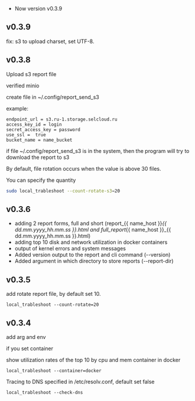 - Now version v0.3.9

## v0.3.9

fix: s3 to upload charset, set UTF-8. 

## v0.3.8

Upload s3 report file

verified minio 

create file in ~/.config/report_send_s3

example:
```
endpoint_url = s3.ru-1.storage.selcloud.ru
access_key_id = login
secret_access_key = password
use_ssl =  true
bucket_name = name_bucket
```

if file ~/.config/report_send_s3  is in the system, then the program will try to download the report to s3 

By default, file rotation occurs when the value is above 30 files.


You can specify the quantity
```sh
sudo local_trableshoot --count-rotate-s3=20
```

## v0.3.6

- adding 2 report forms, full and short (report_{{ name_host }}_{{ dd.mm.yyyy_hh.mm.ss }}.html and full_report_{{ name_host }}_{{ dd.mm.yyyy_hh.mm.ss }}.html)
- adding top 10 disk and network utilization in docker containers
- output of kernel errors and system messages
- Added version output to the report and cli command (--version)
- Added argument in which directory to store reports (--report-dir)

## v0.3.5

add rotate report file,  by default set 10. 

```
local_trableshoot --count-rotate=20
```

## v0.3.4

add arg and env 

if you set container 

show utilization rates of the top 10 by cpu and mem container in docker 
```
local_trableshoot --container=docker
```

Tracing to DNS specified in /etc/resolv.conf, default set false
```
local_trableshoot --check-dns
```
